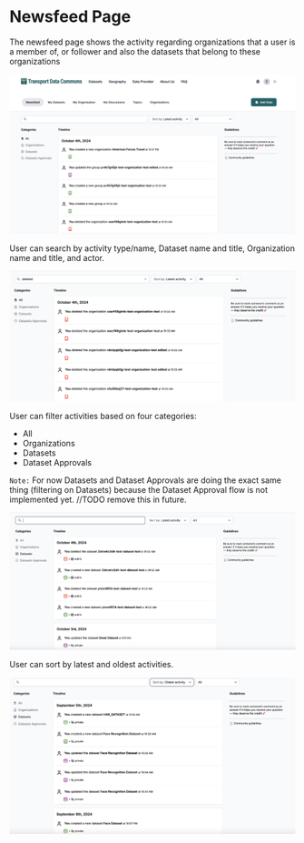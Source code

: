 # Newsfeed Page

The newsfeed page shows the activity regarding organizations that a user is a member of, or follower and also the datasets that belong to these organizations

![NewsFeed Page](page.png)

User can search by activity type/name, Dataset name and title, Organization name and title, and actor.

![Search](search.png)

User can filter activities based on four categories:

- All
- Organizations
- Datasets
- Dataset Approvals

`Note:` For now Datasets and Dataset Approvals are doing the exact same thing (filtering on Datasets) because the Dataset Approval flow is not implemented yet. //TODO remove this in future.

![Filter](filter.png)

User can sort by latest and oldest activities.

![Sort](sort.png)
